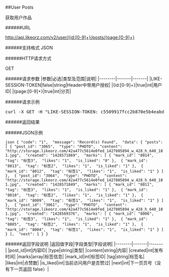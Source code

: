 ##User Posts

获取用户作品

######URL

http://api.likeorz.com/v2/user/{id:[0-9]+}/posts/{page:[0-9]+}

######支持格式
JSON

######HTTP请求方式

GET

######请求参数
|参数|必选|类型及范围|说明|
|--------|-------|-------|
|LIKE-SESSION-TOKEN|false|string|Header中带用户授权|
|{id:[0-9]+}|true|int|用户ID|
|{page:[0-9]+}|true|int|分页|

######请求示例
<pre>
curl -X GET -H "LIKE-SESSION-TOKEN: c5509917fcc2b870e5b4eabd4de7cd39"  http://api.likeorz.com/v2/user/1/posts/0
</pre>
######返回结果

######JSON示例

`json
{
    "code": "1", 
    "message": "Record(s) Found", 
    "data": {
        "posts": [
            {
                "post_id": "3065", 
                "type": "PHOTO", 
                "content": "http://storage.likeorz.com/42a477c5614e0fed_1427805894_w_428_h_640_181.jpg", 
                "created": "1428571869", 
                "marks": [
                    {
                        "mark_id": "8014", 
                        "tag": "标签3", 
                        "likes": "1", 
                        "is_liked": "0"
                    }, 
                    {
                        "mark_id": "8013", 
                        "tag": "标签2", 
                        "likes": "1", 
                        "is_liked": "1"
                    }, 
                    {
                        "mark_id": "8012", 
                        "tag": "标签1", 
                        "likes": "1", 
                        "is_liked": "1"
                    }
                ]
            }, 
            {
                "post_id": "3064", 
                "type": "PHOTO", 
                "content": "http://storage.likeorz.com/42a477c5614e0fed_1427805894_w_428_h_640_181.jpg", 
                "created": "1428571849", 
                "marks": [
                    {
                        "mark_id": "8011", 
                        "tag": "标签3", 
                        "likes": "1", 
                        "is_liked": "1"
                    }, 
                    {
                        "mark_id": "8010", 
                        "tag": "标签2", 
                        "likes": "1", 
                        "is_liked": "1"
                    }, 
                    {
                        "mark_id": "8009", 
                        "tag": "标签1", 
                        "likes": "1", 
                        "is_liked": "1"
                    }
                ]
            }, 
            {
                "post_id": "3061", 
                "type": "PHOTO", 
                "content": "http://storage.likeorz.com/42a477c5614e0fed_1427805894_w_428_h_640_181.jpg", 
                "created": "1428569376", 
                "marks": [
                    {
                        "mark_id": "8006", 
                        "tag": "标签3", 
                        "likes": "1", 
                        "is_liked": "1"
                    }, 
                    {
                        "mark_id": "8005", 
                        "tag": "标签2", 
                        "likes": "1", 
                        "is_liked": "1"
                    }, 
                    {
                        "mark_id": "8004", 
                        "tag": "标签1", 
                        "likes": "1", 
                        "is_liked": "1"
                    }
                ]
            }
        ], 
        "next": 1
    }
}
`

######返回字段说明
|返回值字段|字段类型|字段说明|
|--------|-------|-------|
|post_id|int|内容ID|
|type|string|类型|
|content|string|内容|
|created|int|发布时间|
|marks|array|标签信息|
|mark_id|int|标签ID|
|tag|string|标签名|
|likes|int|点赞数|
|is_liked|int|当前访问用户是否赞过|
|next|int|下一页页号（没有下一页返回 false）|